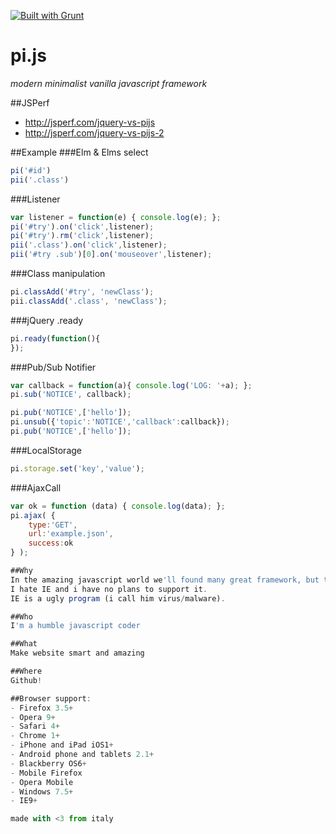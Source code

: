 [![Built with Grunt](https://cdn.gruntjs.com/builtwith.png)](http://gruntjs.com/)

pi.js
=====

*modern minimalist vanilla javascript framework*

##JSPerf
* http://jsperf.com/jquery-vs-pijs
* http://jsperf.com/jquery-vs-pijs-2


##Example
###Elm & Elms select
```javascript
pi('#id')
pii('.class')
```

###Listener
```javascript
var listener = function(e) { console.log(e); };
pi('#try').on('click',listener);
pi('#try').rm('click',listener);
pii('.class').on('click',listener);
pii('#try .sub')[0].on('mouseover',listener);
```

###Class manipulation
```javascript
pi.classAdd('#try', 'newClass');
pii.classAdd('.class', 'newClass');
```

###jQuery .ready
```javascript
pi.ready(function(){
});
```

###Pub/Sub Notifier
```javascript
var callback = function(a){ console.log('LOG: '+a); };
pi.sub('NOTICE', callback);

pi.pub('NOTICE',['hello']);
pi.unsub({'topic':'NOTICE','callback':callback});
pi.pub('NOTICE',['hello']);
```

###LocalStorage
```javascript
pi.storage.set('key','value');
```

###AjaxCall
```javascript
var ok = function (data) { console.log(data); };
pi.ajax( {
    type:'GET',
    url:'example.json',
    success:ok
} );

##Why
In the amazing javascript world we'll found many great framework, but this is the _mine_.
I hate IE and i have no plans to support it.
IE is a ugly program (i call him virus/malware).

##Who
I'm a humble javascript coder

##What
Make website smart and amazing

##Where
Github!

##Browser support:
- Firefox 3.5+
- Opera 9+
- Safari 4+
- Chrome 1+
- iPhone and iPad iOS1+
- Android phone and tablets 2.1+
- Blackberry OS6+
- Mobile Firefox
- Opera Mobile
- Windows 7.5+
- IE9+

made with <3 from italy

